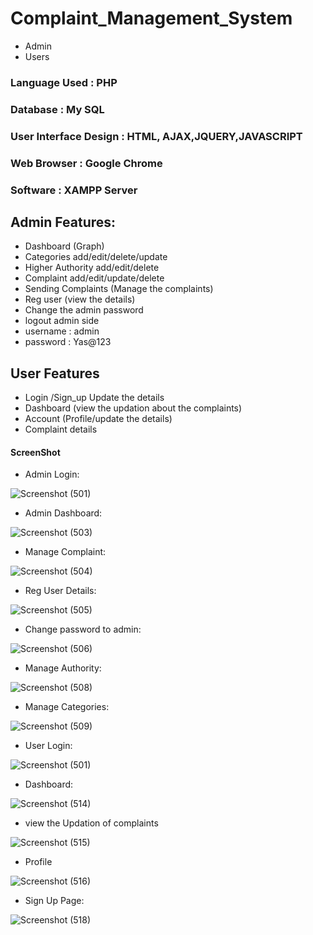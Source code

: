 # Complaint_Management_System

- Admin
- Users

### Language Used           :  PHP
### Database                :  My SQL
### User Interface Design   :  HTML, AJAX,JQUERY,JAVASCRIPT
### Web Browser             :  Google Chrome
### Software                :  XAMPP Server

## Admin Features:
  
  - Dashboard (Graph)
  - Categories add/edit/delete/update
  - Higher Authority add/edit/delete
  - Complaint add/edit/update/delete
  - Sending Complaints (Manage the complaints)
  - Reg user (view the details)
  - Change the admin password
  - logout admin side
  - username  : admin
  - password  : Yas@123

## User Features

  - Login /Sign_up Update the details
  - Dashboard (view the updation about the complaints)
  - Account (Profile/update the details)
  - Complaint details
 
#### ScreenShot

- Admin Login:

![Screenshot (501)](https://user-images.githubusercontent.com/71579731/95440226-50b8a080-0976-11eb-848a-3ad7dfb1972a.png)

- Admin Dashboard:

![Screenshot (503)](https://user-images.githubusercontent.com/71579731/95439012-ac822a00-0974-11eb-8dec-cc8b725c8725.png)

- Manage Complaint:

![Screenshot (504)](https://user-images.githubusercontent.com/71579731/95439022-b015b100-0974-11eb-8b97-3e1292063eab.png)

- Reg User Details:

![Screenshot (505)](https://user-images.githubusercontent.com/71579731/95439074-bf94fa00-0974-11eb-9678-c754fc8c6155.png)

- Change password to admin:

![Screenshot (506)](https://user-images.githubusercontent.com/71579731/95439075-bf94fa00-0974-11eb-9693-59cac104cf6e.png)

- Manage Authority:

![Screenshot (508)](https://user-images.githubusercontent.com/71579731/95439088-c58adb00-0974-11eb-96d1-e8ac0887d825.png)

- Manage Categories:

![Screenshot (509)](https://user-images.githubusercontent.com/71579731/95439104-cc195280-0974-11eb-8069-3d9397e6d254.png)

- User Login:

![Screenshot (501)](https://user-images.githubusercontent.com/71579731/95439122-d20f3380-0974-11eb-8add-830f2ca36ce5.png)

- Dashboard:

![Screenshot (514)](https://user-images.githubusercontent.com/71579731/95439141-d8051480-0974-11eb-9656-a4f904467e90.png)

- view the Updation of complaints

![Screenshot (515)](https://user-images.githubusercontent.com/71579731/95439150-db000500-0974-11eb-88dc-6ba79e23043e.png)

- Profile

![Screenshot (516)](https://user-images.githubusercontent.com/71579731/95439161-df2c2280-0974-11eb-9e03-9f2489046e0a.png)

- Sign Up Page:

![Screenshot (518)](https://user-images.githubusercontent.com/71579731/95439174-e2bfa980-0974-11eb-9fb6-b342490d0b39.png)
